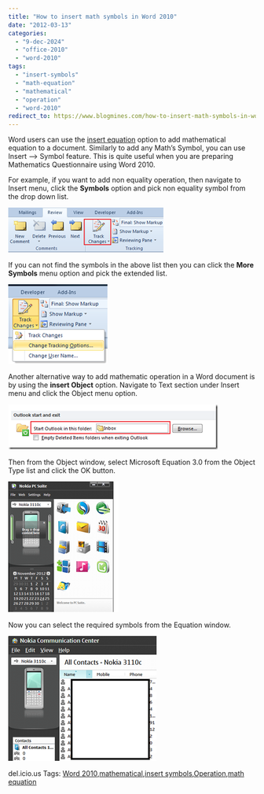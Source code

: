 ```yaml
---
title: "How to insert math symbols in Word 2010"
date: "2012-03-13"
categories: 
  - "9-dec-2024"
  - "office-2010"
  - "word-2010"
tags: 
  - "insert-symbols"
  - "math-equation"
  - "mathematical"
  - "operation"
  - "word-2010"
redirect_to: https://www.blogmines.com/how-to-insert-math-symbols-in-word-2010/
---
```


Word users can use the [insert equation](http://blogmines.com/blog/2011/12/05/how-to-enable-insert-equation-in-word-2010/) option to add mathematical equation to a document. Similarly to add any Math’s Symbol, you can use Insert –> Symbol feature. This is quite useful when you are preparing Mathematics Questionnaire using Word 2010.

For example, if you want to add non equality operation, then navigate to Insert menu, click the **Symbols** option and pick non equality symbol from the drop down list.

[![insert symbols in Word 2010](/assets/images/image_thumb52.png "insert symbols in Word 2010")](http://blogmines.com/blog/wp-content/uploads/2012/03/image52.png)

If you can not find the symbols in the above list then you can click the **More Symbols** menu option and pick the extended list.

[![more symbols in Word 2010](/assets/images/image_thumb53.png "more symbols in Word 2010")](http://blogmines.com/blog/wp-content/uploads/2012/03/image53.png)

Another alternative way to add mathematic operation in a Word document is by using the **insert Object** option. Navigate to Text section under Insert menu and click the Object menu option.

[![image](/assets/images/image_thumb54.png "image")](http://blogmines.com/blog/wp-content/uploads/2012/03/image54.png)

Then from the Object window, select Microsoft Equation 3.0 from the Object Type list and click the OK button.

[![Insert Microsoft Equation](/assets/images/1_image_thumb55.png "Insert Microsoft Equation")](http://blogmines.com/blog/wp-content/uploads/2012/03/image55.png)

Now you can select the required symbols from the Equation window.

[![image](/assets/images/1_image_thumb56.png "image")](http://blogmines.com/blog/wp-content/uploads/2012/03/image56.png)

del.icio.us Tags: [Word 2010](http://del.icio.us/popular/Word+2010),[mathematical](http://del.icio.us/popular/mathematical),[insert symbols](http://del.icio.us/popular/insert+symbols),[Operation](http://del.icio.us/popular/Operation),[math equation](http://del.icio.us/popular/math+equation)
